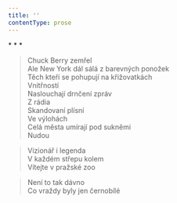 ```yaml
---
title: ''
contentType: prose
---
```


\* \* \*

> Chuck Berry zemřel  
> Ale New York dál sálá z barevných ponožek  
> Těch kteří se pohupují na křižovatkách  
> Vnitřností  
> Naslouchají drnčení zpráv  
> Z rádia  
> Skandovaní plísní  
> Ve výlohách  
> Celá města umírají pod sukněmi  
> Nudou

> Vizionář i legenda  
> V každém střepu kolem  
> Vítejte v pražské zoo

> Není to tak dávno  
> Co vraždy byly jen černobílé
